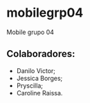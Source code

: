 # mobilegrp04
Mobile grupo 04

## Colaboradores:

- Danilo Victor;
- Jessica Borges;
- Pryscilla;
- Caroline Raissa.
